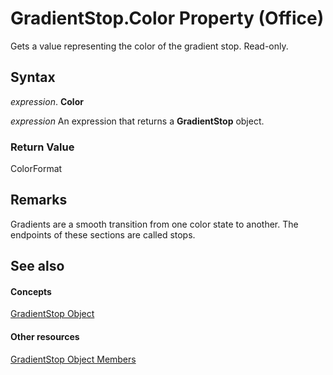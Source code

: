 
# GradientStop.Color Property (Office)

Gets a value representing the color of the gradient stop. Read-only.


## Syntax

 _expression_. **Color**

 _expression_ An expression that returns a **GradientStop** object.


### Return Value

ColorFormat


## Remarks

Gradients are a smooth transition from one color state to another. The endpoints of these sections are called stops.


## See also


#### Concepts


[GradientStop Object](b5003bfc-9ac6-fd56-f214-a0d99db0cf07.md)
#### Other resources


[GradientStop Object Members](49a04149-e038-a52a-6bf8-ad05f9630605.md)
